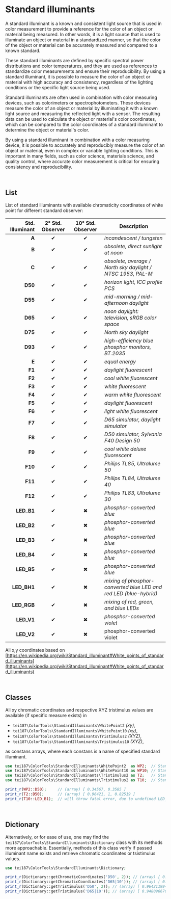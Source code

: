 # **Standard illuminants**

A standard illuminant is a known and consistent light source that is used in color measurement to provide a reference for the color of an object or material being measured. In other words, it is a light source that is used to illuminate an object or material in a standardized manner, so that the color of the object or material can be accurately measured and compared to a known standard.

These standard illuminants are defined by specific spectral power distributions and color temperatures, and they are used as references to standardize color measurements and ensure their reproducibility. By using a standard illuminant, it is possible to measure the color of an object or material with high accuracy and consistency, regardless of the lighting conditions or the specific light source being used.

Standard illuminants are often used in combination with color measuring devices, such as colorimeters or spectrophotometers. These devices measure the color of an object or material by illuminating it with a known light source and measuring the reflected light with a sensor. The resulting data can be used to calculate the object or material's color coordinates, which can be compared to the color coordinates of a standard illuminant to determine the object or material's color.

By using a standard illuminant in combination with a color measuring device, it is possible to accurately and reproducibly measure the color of an object or material, even in complex or variable lighting conditions. This is important in many fields, such as color science, materials science, and quality control, where accurate color measurement is critical for ensuring consistency and reproducibility.

<br>

## **List**

List of standard illuminants with available chromaticity coordinates of white point for different standard observer:

| Std. Illuminant | 2&deg; Std. Observer | 10&deg; Std. Observer | Description |
|---:|:---:|:---:|---|
| **A** | &#x2714; | &#x2714; | *incandescent / tungsten* |
| **B** | &#x2714; | &#x2714; | *obsolete, direct sunlight at noon* |
| **C** | &#x2714; | &#x2714; | *obsolete, average / North sky daylight / NTSC 1953, PAL-M* |
| **D50** | &#x2714; | &#x2714; | *horizon light, ICC profile PCS* |
| **D55** | &#x2714; | &#x2714; | *mid-morning / mid-afternoon daylight* |
| **D65** | &#x2714; | &#x2714; | *noon daylight: television, sRGB color space* |
| **D75** | &#x2714; | &#x2714; | *North sky daylight* |
| **D93** | &#x2714; | &#x2714; | *high-efficiency blue phosphor monitors, BT.2035* |
| **E** | &#x2714; | &#x2714; | *equal energy* |
| **F1** | &#x2714; | &#x2714; | *daylight fluorescent* |
| **F2** | &#x2714; | &#x2714; | *cool white fluorescent* |
| **F3** | &#x2714; | &#x2714; | *white fluorescent* |
| **F4** | &#x2714; | &#x2714; | *warm white fluorescent* |
| **F5** | &#x2714; | &#x2714; | *daylight fluorescent* |
| **F6** | &#x2714; | &#x2714; | *light white fluorescent* |
| **F7** | &#x2714; | &#x2714; | *D65 simulator, daylight simulator* |
| **F8** | &#x2714; | &#x2714; | *D50 simulator, Sylvania F40 Design 50* |
| **F9** | &#x2714; | &#x2714; | *cool white deluxe fluorescent* |
| **F10** | &#x2714; | &#x2714; | *Philips TL85, Ultralume 50* |
| **F11** | &#x2714; | &#x2714; | *Philips TL84, Ultralume 40* |
| **F12** | &#x2714; | &#x2714; | *Philips TL83, Ultralume 30* |
| **LED_B1** | &#x2714; | &#x2716; | *phosphor-converted blue* |
| **LED_B2** | &#x2714; | &#x2716; | *phosphor-converted blue* |
| **LED_B3** | &#x2714; | &#x2716; | *phosphor-converted blue* |
| **LED_B4** | &#x2714; | &#x2716; | *phosphor-converted blue* |
| **LED_B5** | &#x2714; | &#x2716; | *phosphor-converted blue* |
| **LED_BH1** | &#x2714; | &#x2716; | *mixing of phosphor-converted blue LED and red LED (blue-hybrid)* |
| **LED_RGB** | &#x2714; | &#x2716; | *mixing of red, green, and blue LEDs* |
| **LED_V1** | &#x2714; | &#x2716; | *phosphor-converted violet* |
| **LED_V2** | &#x2714; | &#x2716; | phosphor-converted violet |

All x,y coordinates based on [https://en.wikipedia.org/wiki/Standard_illuminant#White_points_of_standard_illuminants](https://en.wikipedia.org/wiki/Standard_illuminant#White_points_of_standard_illuminants)

<br>

## **Classes**

All xy chromatic coordinates and respective XYZ tristimulus values are available (if specific measure exists) in
* `tei187\ColorTools\StandardIlluminants\WhitePoint2` *(xy)*,
* `tei187\ColorTools\StandardIlluminants\WhitePoint10` *(xy)*,
* `tei187\ColorTools\StandardIlluminants\Tristimulus2` *(XYZ)*,
* `tei187\ColorTools\StandardIlluminants\Tristimulus10` *(XYZ)*,

as constans arrays, where each constans is a name of specified standard illuminant.

```php
use tei187\ColorTools\StandardIlluminants\WhitePoint2  as WP2;  // Standard illuminant white point, 2 degrees standard observer
use tei187\ColorTools\StandardIlluminants\WhitePoint10 as WP10; // Standard illuminant white point, 10 degrees standard observer
use tei187\ColorTools\StandardIlluminants\Tristimulus2 as T2;   // Standard illuminant tristimulus, 2 degrees standard observer
use tei187\ColorTools\StandardIlluminants\Tristimulus2 as T10;  // Standard illuminant tristimulus, 10 degrees standard observer

print_r(WP2::D50);     // (array) [ 0.34567, 0.3585 ]
print_r(T2::D50);      // (array) [ 0.96421, 1, 0.82519 ]
print_r(T10::LED_B1);  // will throw fatal error, due to undefined LED_B1 tristimulus for 10deg standard observer
```

<br>

## **Dictionary**

Alternatively, or for ease of use, one may find the `tei187\ColorTools\StandardIlluminants\Dictionary` class with its methods more approachable. Essentially, methods of this class verify if passed illuminant name exists and retrieve chromatic coordinates or tsistimulus values.

```php
use tei187\ColorTools\StandardIlluminants\Dictionary;

print_r(Dictionary::getChromaticCoordinates('D50', 2)); // (array) [ 0.34567, 0.3585 ]
print_r(Dictionary::getChromaticCoordinates('D65|10')); // (array) [ 0.31382, 0.331  ]
print_r(Dictionary::getTristimulus('D50', 2)); // (array) [ 0.9642119944212,  1, 0.82518828451883 ]
print_r(Dictionary::getTristimulus('D65|10')); // (array) [ 0.94809667673716, 1, 1.0730513595166  ]
```